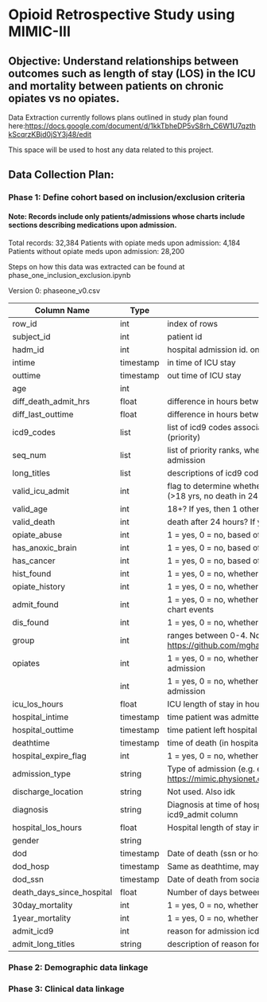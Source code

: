 # Opioid Retrospective Study using MIMIC-III

## Objective: Understand relationships between outcomes such as length of stay (LOS) in the ICU and mortality between patients on chronic opiates vs no opiates.

Data Extraction currently follows plans outlined in study plan found here:https://docs.google.com/document/d/1kkTbheDP5vS8rh_C6W1U7qzthkScqrzKBjd0jSY3j48/edit


This space will be used to host any data related to this project. 

## Data Collection Plan: 
### Phase 1: Define cohort based on inclusion/exclusion criteria
#### Note: Records include only patients/admissions whose charts include sections describing medications upon admission. 

Total records: 32,384
Patients with opiate meds upon admission: 4,184
Patients without opiate meds upon admission: 28,200

Steps on how this data was extracted can be found at phase_one_inclusion_exclusion.ipynb

Version 0: phaseone_v0.csv

| Column Name               | Type         | Description                                                                                                                             |
|---------------------------|--------------|-----------------------------------------------------------------------------------------------------------------------------------------|
| row_id                    | int          | index of rows                                                                                                                           |
| subject_id                | int          | patient id                                                                                                                              |
| hadm_id                   | int          | hospital admission id. one patient can have multiple id's                                                                               |
| intime                    | timestamp    | in time of ICU stay                                                                                                                     |
| outtime                   | timestamp    | out time of ICU stay                                                                                                                    |
| age                       | int          |                                                                                                                                         |
| diff_death_admit_hrs      | float        | difference in hours between time of death and time of icu admission                                                                     |
| diff_last_outtime         | float        | difference in hours between ICU in time and patient's last ICU outtime                                                                  |
| icd9_codes                | list<int>    | list of icd9 codes associated with this patient/admission, ordered by seq_num (priority)                                                |
| seq_num                   | list<int>    | list of priority ranks, where 1 is the highest rank, indicating reason for admission                                                    |
| long_titles               | list<string> | descriptions of icd9 codes                                                                                                              |
| valid_icu_admit           | int          | flag to determine whether or not icu admit is valid based on study conditions (>18 yrs, no death in 24 hrs). 1 means is valid, 0 is not |
| valid_age                 | int          | 18+? If yes, then 1 otherwise 0                                                                                                         |
| valid_death               | int          | death after 24 hours? If yes, the 1 otherwise 0                                                                                         |
| opiate_abuse              | int          | 1 = yes, 0 = no, based off of icd9 substance abuse codes                                                                                |
| has_anoxic_brain          | int          | 1 = yes, 0 = no, based off of icd9 code for anoxic brain injury                                                                         |
| has_cancer                | int          | 1 = yes, 0 = no, based off of icd9 codes for neoplasms                                                                                  |
| hist_found                | int          | 1 = yes, 0 = no, whether or not patient history found in chart events                                                                   |
| opiate_history            | int          | 1 = yes, 0 = no, whether or not opiate history found in  patient history                                                                |
| admit_found               | int          | 1 = yes, 0 = no, whether or not patient medications on admission found in chart events                                                  |
| dis_found                 | int          | 1 = yes, 0 = no, whether or not patient discharge meds found in chart events                                                            |
| group                     | int          | ranges between 0-4. Not used. See https://github.com/mghassem/medicationCategories/blob/master/finddrugs.py                             |
| opiates                   | int          | 1 = yes, 0 = no, whether or not opiates found in patient medications on admission                                                       |
| <drug name>               | int          | 1 = yes, 0 = no, whether or not particular drug found in patient medications on admission                                               |
| icu_los_hours             | float        | ICU length of stay in hours                                                                                                             |
| hospital_intime           | timestamp    | time patient was admitted to hospital                                                                                                   |
| hospital_outtime          | timestamp    | time patient left hospital                                                                                                              |
| deathtime                 | timestamp    | time of death (in hospital)                                                                                                             |
| hospital_expire_flag      | int          | 1 = yes, 0 = no, whether or not patient died in hospital                                                                                |
| admission_type            | string       | Type of admission (e.g. emergency). For more info see https://mimic.physionet.org/mimictables/admissions/                               |
| discharge_location        | string       | Not used. Also idk                                                                                                                      |
| diagnosis                 | string       | Diagnosis at time of hospital admit. But more precise admit reason is icd9_admit column                                                 |
| hospital_los_hours        | float        | Hospital length of stay in hours                                                                                                        |
| gender                    | string       |                                                                                                                                         |
| dod                       | timestamp    | Date of death (ssn or hospital rec)                                                                                                     |
| dod_hosp                  | timestamp    | Same as deathtime, maybe                                                                                                                |
| dod_ssn                   | timestamp    | Date of death from social security info                                                                                                 |
| death_days_since_hospital | float        | Number of days between dod and hospital outtime                                                                                         |
| 30day_mortality           | int          | 1 = yes, 0 = no, whether or not patient died within 30 days of leaving hospital                                                         |
| 1year_mortality           | int          | 1 = yes, 0 = no, whether or not patient died within 1 year of leaving hospital                                                          |
| admit_icd9                | int          | reason for admission icd9 code                                                                                                          |
| admit_long_titles         | string       | description of reason for admission icd9 code                                                                                           |
### Phase 2: Demographic data linkage
### Phase 3: Clinical data linkage

